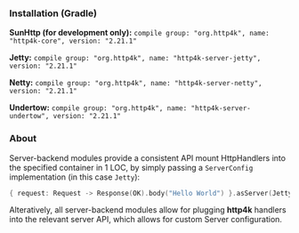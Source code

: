 ### Installation (Gradle)
**SunHttp (for development only):** ```compile group: "org.http4k", name: "http4k-core", version: "2.21.1"```

**Jetty:** ```compile group: "org.http4k", name: "http4k-server-jetty", version: "2.21.1"```

**Netty:** ```compile group: "org.http4k", name: "http4k-server-netty", version: "2.21.1"```

**Undertow:** ```compile group: "org.http4k", name: "http4k-server-undertow", version: "2.21.1"```

### About
Server-backend modules provide a consistent API mount HttpHandlers into the specified container in 1 LOC, by simply passing a `ServerConfig` implementation (in this case `Jetty`):

```kotlin
{ request: Request -> Response(OK).body("Hello World") }.asServer(Jetty(8000)).start().block()
```
Alteratively, all server-backend modules allow for plugging **http4k** handlers into the relevant server API, which allows for custom Server configuration.
